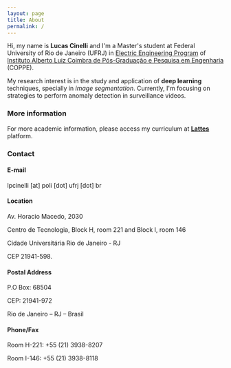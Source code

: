 ```yaml
---
layout: page
title: About
permalink: /
---
```


Hi, my name is **Lucas Cinelli** and I'm a Master's student at Federal University of Rio de Janeiro (UFRJ) in [Electric Engineering Program](http://www.pee.ufrj.br) of [Instituto Alberto Luiz Coimbra de Pós-Graduação e Pesquisa em Engenharia](http://coppe.ufrj.br) (COPPE).

My research interest is in the study and application of **deep learning** techniques, specially in *image segmentation*. Currently, I'm focusing on strategies to perform anomaly detection in surveillance videos.

### More information

For more academic information, please access my curriculum at [**Lattes**](http://lattes.cnpq.br/3918567147423648) platform.

### Contact

#### E-mail

lpcinelli [at] poli [dot] ufrj [dot] br

#### Location

Av. Horacio Macedo, 2030

Centro de Tecnologia, Block H, room 221 and Block I, room 146

Cidade Universitária Rio de Janeiro - RJ

CEP 21941-598.

#### Postal Address
P.O Box: 68504

CEP: 21941-972

Rio de Janeiro – RJ – Brasil

#### Phone/Fax
Room H-221: +55 (21) 3938-8207

Room I-146: +55 (21) 3938-8118
